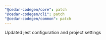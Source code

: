 ```yaml
---
"@cedar-codegen/core": patch
"@cedar-codegen/cli": patch
"@cedar-codegen/common": patch
---
```


Updated jest configuration and project settings
